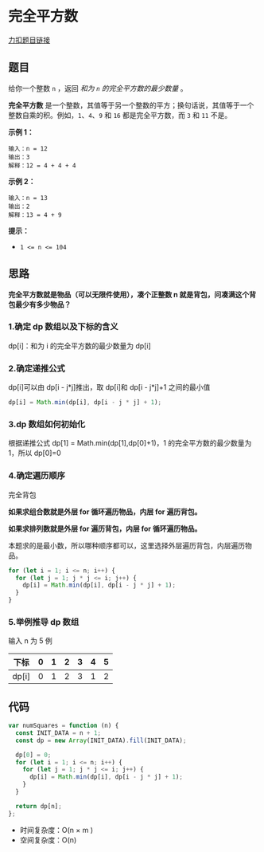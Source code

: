 # 完全平方数

[力扣题目链接](https://leetcode.cn/problems/perfect-squares/)

## 题目

给你一个整数 `n` ，返回 _和为 `n` 的完全平方数的最少数量_ 。

**完全平方数** 是一个整数，其值等于另一个整数的平方；换句话说，其值等于一个整数自乘的积。例如，`1`、`4`、`9` 和 `16` 都是完全平方数，而 `3` 和 `11` 不是。

**示例 1：**

```
输入：n = 12
输出：3
解释：12 = 4 + 4 + 4
```

**示例 2：**

```
输入：n = 13
输出：2
解释：13 = 4 + 9
```

**提示：**

- `1 <= n <= 104`

## 思路

**完全平方数就是物品（可以无限件使用），凑个正整数 n 就是背包，问凑满这个背包最少有多少物品？**

### 1.确定 dp 数组以及下标的含义

dp[i]：和为 i 的完全平方数的最少数量为 dp[i]

### 2.确定递推公式

dp[i]可以由 dp[i - j\*j]推出，取 dp[i]和 dp[i - j\*j]+1 之间的最小值

```js
dp[i] = Math.min(dp[i], dp[i - j * j] + 1);
```

### 3.dp 数组如何初始化

根据递推公式 dp[1] = Math.min(dp[1],dp[0]+1)，1 的完全平方数的最少数量为 1，所以 dp[0]=0

### 4.确定遍历顺序

完全背包

**如果求组合数就是外层 for 循环遍历物品，内层 for 遍历背包。**

**如果求排列数就是外层 for 遍历背包，内层 for 循环遍历物品。**

本题求的是最小数，所以哪种顺序都可以，这里选择外层遍历背包，内层遍历物品。

```js
for (let i = 1; i <= n; i++) {
  for (let j = 1; j * j <= i; j++) {
    dp[i] = Math.min(dp[i], dp[i - j * j] + 1);
  }
}
```

### 5.举例推导 dp 数组

输入 n 为 5 例

| 下标  | 0   | 1   | 2   | 3   | 4   | 5   |
| ----- | --- | --- | --- | --- | --- | --- |
| dp[i] | 0   | 1   | 2   | 3   | 1   | 2   |

## 代码

```js
var numSquares = function (n) {
  const INIT_DATA = n + 1;
  const dp = new Array(INIT_DATA).fill(INIT_DATA);

  dp[0] = 0;
  for (let i = 1; i <= n; i++) {
    for (let j = 1; j * j <= i; j++) {
      dp[i] = Math.min(dp[i], dp[i - j * j] + 1);
    }
  }

  return dp[n];
};
```

- 时间复杂度：O(n × m )
- 空间复杂度：O(n)
